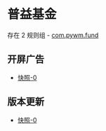 # 普益基金

存在 2 规则组 - [com.pywm.fund](/src/apps/com.pywm.fund.ts)

## 开屏广告

- [快照-0](https://i.gkd.li/import/13327274)

## 版本更新

- [快照-0](https://i.gkd.li/import/13327271)
